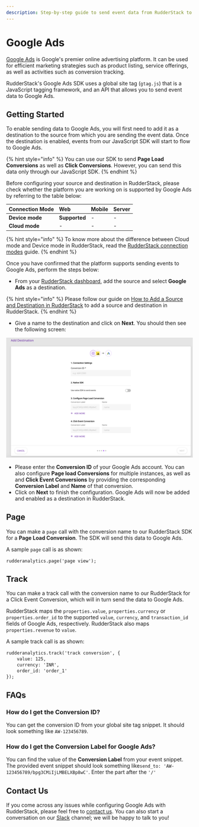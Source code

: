 ```yaml
---
description: Step-by-step guide to send event data from RudderStack to Google Ads
---
```


# Google Ads

[Google Ads](https://ads.google.com/) is Google's premier online advertising platform. It can be used for efficient marketing strategies such as product listing, service offerings, as well as activities such as conversion tracking. 

RudderStack's Google Ads SDK uses a global site tag \(`gtag.js`\) that is a JavaScript tagging framework, and an API that allows you to send event data to Google Ads.

## Getting Started

To enable sending data to Google Ads, you will first need to add it as a destination to the source from which you are sending the event data. Once the destination is enabled, events from our JavaScript SDK will start to flow to Google Ads. 

{% hint style="info" %}
You can use our SDK to send **Page Load Conversions** as well as **Click Conversions**. However, you can send this data only through our JavaScript SDK.
{% endhint %}

Before configuring your source and destination in RudderStack, please check whether the platform you are working on is supported by Google Ads by referring to the table below:

| **Connection Mode** | **Web** | **Mobile** | **Server** |
| :--- | :--- | :--- | :--- |
| **Device mode** | **Supported** | - | - |
| **Cloud mode** | - | - | - |

{% hint style="info" %}
To know more about the difference between Cloud mode and Device mode in RudderStack, read the [RudderStack connection modes](https://docs.rudderstack.com/get-started/rudderstack-connection-modes) guide.
{% endhint %}

Once you have confirmed that the platform supports sending events to Google Ads, perform the steps below:

* From your [RudderStack dashboard](https://app.rudderlabs.com/), add the source and select **Google Ads** as a destination.

{% hint style="info" %}
Please follow our guide on [How to Add a Source and Destination in RudderStack](https://docs.rudderstack.com/how-to-guides/adding-source-and-destination-rudderstack) to add a source and destination in RudderStack.
{% endhint %}

* Give a name to the destination and click on **Next**. You should then see the following screen:

![Connection Settings for Google Ads in RudderStack](../.gitbook/assets/image%20%2841%29.png)

* Please enter the **Conversion ID** of your Google Ads account. You can also configure **Page load Conversions** for multiple instances, as well as and **Click Event Conversions** by providing the corresponding **Conversion Label** and **Name** of that conversion.
* Click on **Next** to finish the configuration. Google Ads will now be added and enabled as a destination in RudderStack.

## Page

You can make a `page` call with the conversion name to our RudderStack SDK for a **Page Load Conversion**. The SDK will send this data to Google Ads.

A sample `page` call is as shown: 

```text
rudderanalytics.page('page view');
```

## Track

You can make a track call with the conversion name to our RudderStack for a Click Event Conversion, which will in turn send the data to Google Ads.

RudderStack maps the `properties.value`, `properties.currency` or `properties.order_id` to the supported `value`, `currency`, and `transaction_id` fields of Google Ads, respectively. RudderStack also maps `properties.revenue` to `value`. 

A sample track call is as shown:

```text
rudderanalytics.track('track conversion', {
    value: 125,
    currency: 'INR',
    order_id: 'order_1'
});
```

## FAQs

### How do I get the Conversion ID?

You can get the conversion ID from your global site tag snippet. It should look something like `AW-123456789`.

### How do I get the Conversion Label for Google Ads?

You can find the value of the **Conversion Label** from your event snippet. The provided event snippet should look something like`send_to: 'AW-123456789/bpg3CMiIjLMBELXBp8wC'`. Enter the part after the `'/'`

## Contact Us

If you come across any issues while configuring Google Ads with RudderStack, please feel free to [contact us](mailto:%20contact@rudderstack.com). You can also start a conversation on our [Slack](https://resources.rudderstack.com/join-rudderstack-slack) channel; we will be happy to talk to you!

